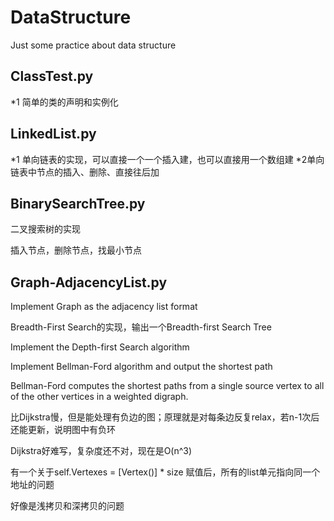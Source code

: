 # DataStructure

Just some practice about data structure

## ClassTest.py
*1 简单的类的声明和实例化

## LinkedList.py
*1 单向链表的实现，可以直接一个一个插入建，也可以直接用一个数组建
*2单向链表中节点的插入、删除、直接往后加

## BinarySearchTree.py
二叉搜索树的实现

插入节点，删除节点，找最小节点

## Graph-AdjacencyList.py
Implement Graph as the adjacency list format

Breadth-First Search的实现，输出一个Breadth-first Search Tree

Implement the Depth-first Search algorithm

Implement Bellman-Ford algorithm and output the shortest path

Bellman-Ford computes the shortest paths from a single source vertex to all of the other vertices in a weighted digraph.

比Dijkstra慢，但是能处理有负边的图；原理就是对每条边反复relax，若n-1次后还能更新，说明图中有负环

Dijkstra好难写，复杂度还不对，现在是O(n^3)

有一个关于self.Vertexes = [Vertex()] * size 赋值后，所有的list单元指向同一个地址的问题

好像是浅拷贝和深拷贝的问题

